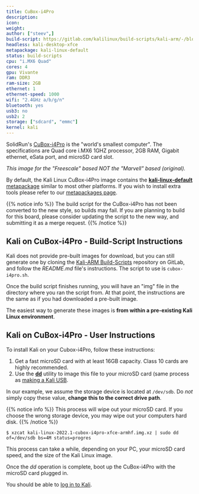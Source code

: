 ```yaml
---
title: CuBox-i4Pro
description:
icon:
weight:
author: ["steev",]
build-script: https://gitlab.com/kalilinux/build-scripts/kali-arm/-/blob/master/cubox-i4pro.sh
headless: kali-desktop-xfce
metapackage: kali-linux-default
status: build-scripts
cpu: "i.MX6 Quad"
cores: 4
gpu: Vivante
ram: DDR3
ram-size: 2GB
ethernet: 1
ethernet-speed: 1000
wifi: "2.4GHz a/b/g/n"
bluetooth: yes
usb3: no
usb2: 2
storage: ["sdcard", "emmc"]
kernel: kali
---
```


SolidRun's [CuBox-i4Pro](https://www.solid-run.com/product/cubox-i4pro/) is the "world's smallest computer". The specifications are Quad core i.MX6 1GHZ processor, 2GB RAM, Gigabit ethernet, eSata port, and microSD card slot.

_This image for the "Freescale" based NOT the "Marvell" based (original)._

By default, the Kali Linux CuBox-i4Pro image contains the [**kali-linux-default** metapackage](/docs/general-use/metapackages/) similar to most other platforms. If you wish to install extra tools please refer to our [metapackages page](/docs/general-use/metapackages/).

{{% notice info %}}
The build script for the CuBox-i4Pro has not been converted to the new style, so builds may fail.  If you are planning to build for this board, please consider updating the script to the new way, and submitting it as a merge request.
{{% /notice %}}

## Kali on CuBox-i4Pro - Build-Script Instructions

Kali does not provide pre-built images for download, but you can still generate one by cloning the [Kali-ARM Build-Scripts](https://gitlab.com/kalilinux/build-scripts/kali-arm) repository on GitLab, and follow the _README.md_ file's instructions. The script to use is `cubox-i4pro.sh`.

Once the build script finishes running, you will have an "img" file in the directory where you ran the script from. At that point, the instructions are the same as if you had downloaded a pre-built image.

The easiest way to generate these images is **from within a pre-existing Kali Linux environment**.

## Kali on CuBox-i4Pro - User Instructions

To install Kali on your Cubox-i4Pro, follow these instructions:

1. Get a fast microSD card with at least 16GB capacity. Class 10 cards are highly recommended.
2. Use the **[dd](https://packages.debian.org/testing/dd)** utility to image this file to your microSD card (same process as [making a Kali USB](/docs/usb/live-usb-install-with-windows/).

In our example, we assume the storage device is located at `/dev/sdb`. Do _not_ simply copy these value, **change this to the correct drive path**.

{{% notice info %}}
This process will wipe out your microSD card. If you choose the wrong storage device, you may wipe out your computers hard disk.
{{% /notice %}}

```console
$ xzcat kali-linux-2022.1-cubox-i4pro-xfce-armhf.img.xz | sudo dd of=/dev/sdb bs=4M status=progres
```

This process can take a while, depending on your PC, your microSD card speed, and the size of the Kali Linux image.

Once the _dd_ operation is complete, boot up the CuBox-i4Pro with the microSD card plugged in.

You should be able to [log in to Kali](/docs/introduction/default-credentials/).
